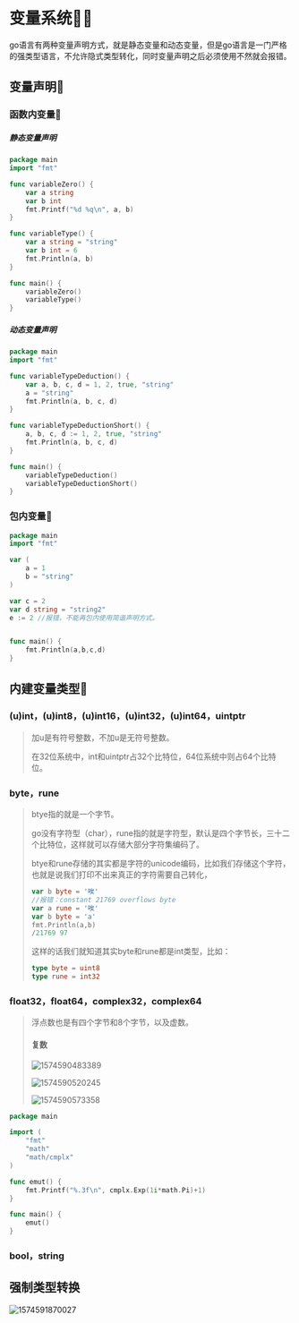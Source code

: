 # 变量系统👳‍♂️

go语言有两种变量声明方式，就是静态变量和动态变量，但是go语言是一门严格的强类型语言，不允许隐式类型转化，同时变量声明之后必须使用不然就会报错。

## 变量声明🥁

### 函数内变量🎠

##### 静态变量声明

```go
package main
import "fmt"

func variableZero() {
	var a string
	var b int
	fmt.Printf("%d %q\n", a, b)
}

func variableType() {
	var a string = "string"
	var b int = 6
	fmt.Println(a, b)
}

func main() {
	variableZero()
	variableType()
}
```

##### 动态变量声明

```go
package main
import "fmt"

func variableTypeDeduction() {
	var a, b, c, d = 1, 2, true, "string"
    a = "string"
	fmt.Println(a, b, c, d)
}

func variableTypeDeductionShort() {
	a, b, c, d := 1, 2, true, "string"
	fmt.Println(a, b, c, d)
}

func main() {
	variableTypeDeduction()
	variableTypeDeductionShort()
}
```

### 包内变量🗽

```go
package main
import "fmt"

var (
	a = 1
	b = "string"
)

var c = 2
var d string = "string2"
e := 2 //报错，不能再包内使用简谐声明方式。


func main() {
	fmt.Println(a,b,c,d)
}
```



## 内建变量类型🎸

### (u)int，(u)int8，(u)int16，(u)int32，(u)int64，uintptr

> 加u是有符号整数，不加u是无符号整数。
>
> 在32位系统中，int和uintptr占32个比特位，64位系统中则占64个比特位。



### byte，rune

> btye指的就是一个字节。
>
> go没有字符型（char），rune指的就是字符型，默认是四个字节长，三十二个比特位，这样就可以存储大部分字符集编码了。
>
> btye和rune存储的其实都是字符的unicode编码，比如我们存储这个字符，也就是说我们打印不出来真正的字符需要自己转化，
>
> ```go
> var b byte = '唉'
> //报错：constant 21769 overflows byte
> var a rune = '唉'
> var b byte = 'a'
> fmt.Println(a,b)
> /21769 97
> ```
>
> 这样的话我们就知道其实byte和rune都是int类型，比如：
>
> ```go
> type byte = uint8
> type rune = int32
> ```



### float32，float64，complex32，complex64

> 浮点数也是有四个字节和8个字节，以及虚数。
>
> #### 复数
>
> ![1574590483389](F:\我的笔记\image\1574590483389.png)
>
> ![1574590520245](F:\我的笔记\image\1574590520245.png)
>
> ![1574590573358](F:\我的笔记\image\1574590573358.png)

```go
package main

import (
	"fmt"
	"math"
	"math/cmplx"
)

func emut() {
	fmt.Printf("%.3f\n", cmplx.Exp(1i*math.Pi)+1)
}

func main() {
	emut()
}
```



### bool，string



## 强制类型转换

![1574591870027](F:\我的笔记\image\1574591870027.png)

​	